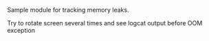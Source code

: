 Sample module for tracking memory leaks.

Try to rotate screen several times and see logcat output before OOM exception